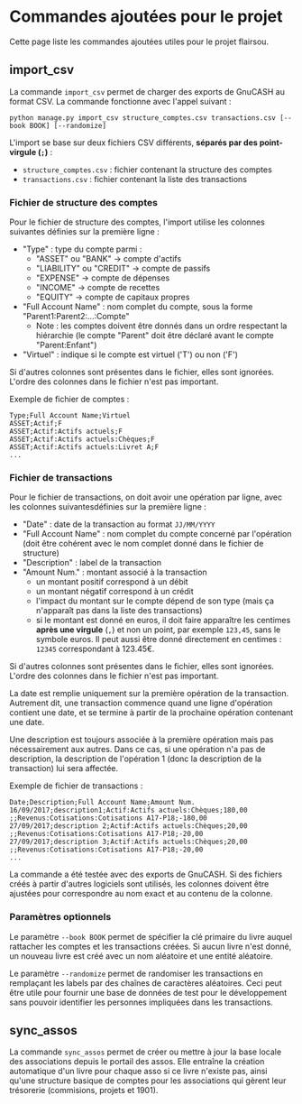 # Commandes ajoutées pour le projet

Cette page liste les commandes ajoutées utiles pour le projet flairsou.

## import_csv

La commande `import_csv` permet de charger des exports de GnuCASH au format CSV.
La commande fonctionne avec l'appel suivant :

```
python manage.py import_csv structure_comptes.csv transactions.csv [--book BOOK] [--randomize]
```

L'import se base sur deux fichiers CSV différents, **séparés par des point-virgule (`;`)** :
- `structure_comptes.csv` : fichier contenant la structure des comptes
- `transactions.csv` : fichier contenant la liste des transactions

### Fichier de structure des comptes

Pour le fichier de structure des comptes, l'import utilise les colonnes suivantes définies sur la première ligne :
- "Type" : type du compte parmi :
    - "ASSET" ou "BANK" -> compte d'actifs
    - "LIABILITY" ou "CREDIT" -> compte de passifs
    - "EXPENSE" -> compte de dépenses
    - "INCOME" -> compte de recettes
    - "EQUITY" -> compte de capitaux propres
- "Full Account Name" : nom complet du compte, sous la forme "Parent1:Parent2:...:Compte"
    - Note : les comptes doivent être donnés dans un ordre respectant la hiérarchie (le compte "Parent" doit être déclaré avant le compte "Parent:Enfant")
- "Virtuel" : indique si le compte est virtuel ('T') ou non ('F')

Si d'autres colonnes sont présentes dans le fichier, elles sont ignorées.
L'ordre des colonnes dans le fichier n'est pas important.

Exemple de fichier de comptes :

```
Type;Full Account Name;Virtuel
ASSET;Actif;F
ASSET;Actif:Actifs actuels;F
ASSET;Actif:Actifs actuels:Chèques;F
ASSET;Actif:Actifs actuels:Livret A;F
...
```

### Fichier de transactions

Pour le fichier de transactions, on doit avoir une opération par ligne, avec les colonnes suivantesdéfinies sur la première ligne :
- "Date" : date de la transaction au format `JJ/MM/YYYY`
- "Full Account Name" : nom complet du compte concerné par l'opération (doit être cohérent avec le nom complet donné dans le fichier de structure)
- "Description" : label de la transaction
- "Amount Num." : montant associé à la transaction
    - un montant positif correspond à un débit
    - un montant négatif correspond à un crédit
    - l'impact du montant sur le compte dépend de son type (mais ça n'apparaît pas dans la liste des transactions)
    - si le montant est donné en euros, il doit faire apparaître les centimes **après une virgule** (`,`) et non un point, par exemple `123,45`, sans le symbole euros. Il peut aussi être donné directement en centimes : `12345` correspondant à 123.45€.

Si d'autres colonnes sont présentes dans le fichier, elles sont ignorées.
L'ordre des colonnes dans le fichier n'est pas important.

La date est remplie uniquement sur la première opération de la transaction.
Autrement dit, une transaction commence quand une ligne d'opération contient une date, et se termine à partir de la prochaine opération contenant une date.

Une description est toujours associée à la première opération mais pas nécessairement aux autres.
Dans ce cas, si une opération n'a pas de description, la description de l'opération 1 (donc la description de la transaction) lui sera affectée.

Exemple de fichier de transactions :

```
Date;Description;Full Account Name;Amount Num.
16/09/2017;description1;Actif:Actifs actuels:Chèques;180,00
;;Revenus:Cotisations:Cotisations A17-P18;-180,00
27/09/2017;description 2;Actif:Actifs actuels:Chèques;20,00
;;Revenus:Cotisations:Cotisations A17-P18;-20,00
27/09/2017;description 3;Actif:Actifs actuels:Chèques;20,00
;;Revenus:Cotisations:Cotisations A17-P18;-20,00
...
```

La commande a été testée avec des exports de GnuCASH.
Si des fichiers créés à partir d'autres logiciels sont utilisés, les colonnes doivent être ajustées pour correspondre au nom exact et au contenu de la colonne.

### Paramètres optionnels

Le paramètre `--book BOOK` permet de spécifier la clé primaire du livre auquel rattacher les comptes et les transactions créées.
Si aucun livre n'est donné, un nouveau livre est créé avec un nom aléatoire et une entité aléatoire.

Le paramètre `--randomize` permet de randomiser les transactions en remplaçant les labels par des chaînes de caractères aléatoires.
Ceci peut être utile pour fournir une base de données de test pour le développement sans pouvoir identifier les personnes impliquées dans les transactions.

## sync_assos

La commande `sync_assos` permet de créer ou mettre à jour la base locale des associations depuis le portail des assos.
Elle entraîne la création automatique d'un livre pour chaque asso si ce livre n'existe pas, ainsi qu'une structure basique de comptes pour les associations qui gèrent leur trésorerie (commisions, projets et 1901).

